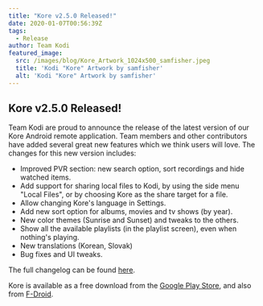 ```yaml
---
title: "Kore v2.5.0 Released!"
date: 2020-01-07T00:56:39Z
tags:
  - Release
author: Team Kodi
featured_image:
  src: /images/blog/Kore_Artwork_1024x500_samfisher.jpeg
  title: 'Kodi "Kore" Artwork by samfisher'
  alt: 'Kodi "Kore" Artwork by samfisher'
---
```


## Kore v2.5.0 Released!

Team Kodi are proud to announce the release of the latest version of our Kore Android remote application. Team members and other contributors have added several great new features which we think users will love. The changes for this new version includes:

- Improved PVR section: new search option, sort recordings and hide watched items.
- Add support for sharing local files to Kodi, by using the side menu "Local Files", or by choosing Kore as the share target for a file.
- Allow changing Kore's language in Settings.
- Add new sort option for albums, movies and tv shows (by year).
- New color themes (Sunrise and Sunset) and tweaks to the others.
- Show all the available playlists (in the playlist screen), even when nothing's playing.
- New translations (Korean, Slovak)
- Bug fixes and UI tweaks.

The full changelog can be found [here](https://github.com/xbmc/Kore/blob/master/CHANGELOG.md).

Kore is available as a free download from the [Google Play Store](https://play.google.com/store/apps/details?id=org.xbmc.kore), and also from [F-Droid](https://f-droid.org/packages/org.xbmc.kore/).
